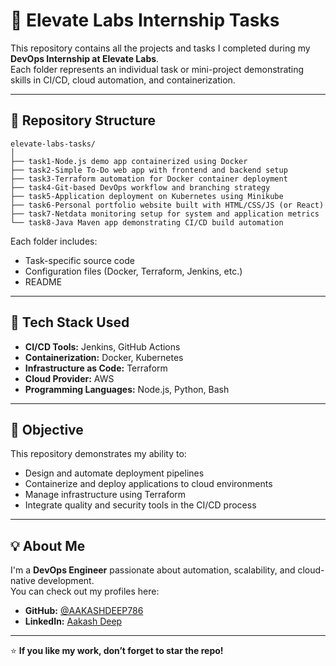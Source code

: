 # 🚀 Elevate Labs Internship Tasks

This repository contains all the projects and tasks I completed during my **DevOps Internship at Elevate Labs**.  
Each folder represents an individual task or mini-project demonstrating skills in CI/CD, cloud automation, and containerization.

---

## 📂 Repository Structure
```
elevate-labs-tasks/
│
├── task1-Node.js demo app containerized using Docker
├── task2-Simple To-Do web app with frontend and backend setup
├── task3-Terraform automation for Docker container deployment
├── task4-Git-based DevOps workflow and branching strategy
├── task5-Application deployment on Kubernetes using Minikube
├── task6-Personal portfolio website built with HTML/CSS/JS (or React)
├── task7-Netdata monitoring setup for system and application metrics
└── task8-Java Maven app demonstrating CI/CD build automation
```
Each folder includes:
- Task-specific source code
- Configuration files (Docker, Terraform, Jenkins, etc.)
- README

---

## 🧰 Tech Stack Used
- **CI/CD Tools:** Jenkins, GitHub Actions  
- **Containerization:** Docker, Kubernetes  
- **Infrastructure as Code:** Terraform  
- **Cloud Provider:** AWS  
- **Programming Languages:** Node.js, Python, Bash  

---

## 🎯 Objective
This repository demonstrates my ability to:
- Design and automate deployment pipelines  
- Containerize and deploy applications to cloud environments  
- Manage infrastructure using Terraform  
- Integrate quality and security tools in the CI/CD process  

---

## 💡 About Me
I'm a **DevOps Engineer** passionate about automation, scalability, and cloud-native development.  
You can check out my profiles here:

- **GitHub:** [@AAKASHDEEP786](https://github.com/AAKASHDEEP786)  
- **LinkedIn:** [Aakash Deep](https://www.linkedin.com/in/aakash-deep-v16/)  

---

⭐ **If you like my work, don’t forget to star the repo!**







